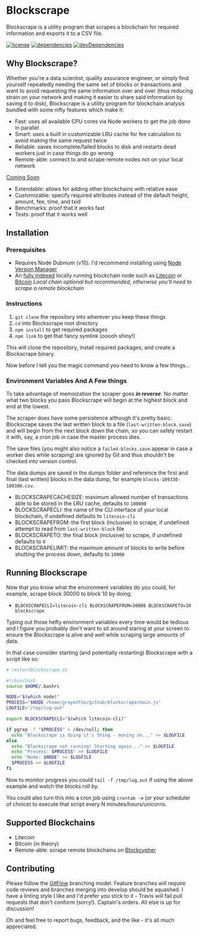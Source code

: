 # Blockscrape

Blockscrape is a utility program that scrapes a blockchain for required information and exports it
to a CSV file.

[![license](https://img.shields.io/github/license/mashape/apistatus.svg)][0]
[![dependencies](https://david-dm.org/grayedfox/blockscrape/status.svg)](https://david-dm.org/grayedfox/blockscrape)
[![devDependencies](https://david-dm.org/grayedfox/blockscrape/dev-status.svg)](https://david-dm.org/grayedfox/blockscrape?type=dev)

## Why Blockscrape?

Whether you're a data scientist, quality assurance engineer, or simply find yourself repeatedly
needing the same set of blocks or transactions and want to avoid requesting the same information
over and over (thus reducing strain on your network and making it easier to share said information
by saving it to disk), Blockscrape is a utility program for blockchain analysis bundled with some
nifty features which make it:

*   Fast: uses all available CPU cores via Node workers to get the job done in parallel
*   Smart: uses a built in customizable LRU cache for fee calculation to avoid making the same
    request twice
*   Reliable: saves incomplete/failed blocks to disk and restarts dead workers just in case things
    do go wrong
*   Remote-able: connect to and scrape remote nodes not on your local network

[Coming Soon](#coming-soon)

*   Extendable: allows for adding other blockchains with relative ease
*   Customizable: specify required attributes instead of the default height, amount, fee, time, and
    txid
*   Benchmarks: proof that it works fast
*   Tests: proof that it works well

## Installation

### Prerequisites

*   Requires Node Dubnium (v10). I'd recommend installing using [Node Version Manager][2]
*   An [fully indexed][6] locally running blockchain node such as [Litecoin][3] or [Bitcoin][4]
    _Local chain optional but recommended, otherwise you'll need to scrape a remote blockchain_

### Instructions

1.  `git clone` the repository into wherever you keep these things
2.  `cd` into Blockscrape root directory
3.  `npm install` to get required packages
4.  `npm link` to get that fancy symlink (ooooh shiny!)

This will clone the repository, install required packages, and create a Blockscrape binary.

Now before I tell you the magic command you need to know a few things...

### Environment Variables And A Few things

To take advantage of memoization the scraper goes ___in reverse___. No matter what two blocks you
pass Blockscrape will begin at the highest block and end at the lowest.

The scraper does have some persistence although it's pretty basic: Blockscrape saves the last
written block to a file (`last-written-block.save`) and will begin from the next block down the
chain, so you can safely restart it with, say, a cron job in case the master process dies.

The save files (you might also notice a `failed-blocks.save` appear in case a worker dies while
scraping) are ignored by Git and thus shouldn't be checked into version control.

The data dumps are saved in the dumps folder and reference the first and final (last written) blocks
in the data dump, for example `blocks-109330-109300.csv`.

*   BLOCKSCRAPECACHESIZE: maximum allowed number of transactions able to be stored in the LRU cache,
    defaults to `100000`
*   BLOCKSCRAPECLI: the name of the CLI interface of your local blockchain, if undefined defaults to
    `litecoin-cli`
*   BLOCKSCRAPEFROM: the first block (inclusive) to scrape, if undefined attempt to read from
    `last-written-block` file
*   BLOCKSCRAPETO: the final block (inclusive) to scrape, if undefined defaults to `0`
*   BLOCKSCRAPELIMIT: the maximum amount of blocks to write before shutting the process down,
    defaults to `10000`

## Running Blockscrape

Now that you know what the environment variables do you could, for example, scrape block 30000 to
block 10 by doing:

*   `BLOCKSCRAPECLI=litecoin-cli BLOCKSCRAPEFROM=30000 BLOCKSCRAPETO=10 blockscrape`

Typing out those hefty environment variables every time would be tedious and I figure you probably
don't want to sit around staring at your screen to ensure the Blockscrape is alive and well while
scraping large amounts of data.

In that case consider starting (and potentially restarting) Blockscrape with a script like so:

```bash
# restartBlockscrape.sh

#!/bin/bash
source $HOME/.bashrc

NODE="$(which node)"
PROCESS="$NODE /home/grayedfox/github/blockscrape/main.js"
LOGFILE="/tmp/log.out"

export BLOCKSCRAPECLI="$(which litecoin-cli)"

if pgrep -f "$PROCESS" > /dev/null; then
  echo "Blockscrape is doing it's thing - moving on..." >> $LOGFILE
else
  echo "Blockscrape not running! Starting again..." >> $LOGFILE
  echo "Process: $PROCESS" >> $LOGFILE
  echo "Node: $NODE" >> $LOGFILE
  $PROCESS >> $LOGFILE
fi
```

Now to monitor progress you could `tail -f /tmp/log.out` if using the above example and watch the
blocks roll by.

You could also turn this into a cron job using `crontab -e` (or your scheduler of choice) to execute
that script every N minutes/hours/unicorns.

## Supported Blockchains

*   Litecoin
*   Bitcoin (in theory)
*   Remote-able: scrape remote blockchains on [Blockcypher][5]

## Contributing

Please follow the [GitFlow][1] branching model. Feature branches will require code reviews
and branches merging into develop should be squashed. I have a linting style I like and I'd prefer
you stick to it - Travis will fail pull requests that don't conform (sorry!). Captain's orders. All
else is up for discussion!

Oh and feel free to report bugs, feedback, and the like - it's all much appreciated.

[0]: https://raw.githubusercontent.com/GrayedFox/blockscrape/master/LICENSE
[1]: http://nvie.com/posts/a-successful-git-branching-model/
[2]: https://github.com/creationix/nvm
[3]: https://litecoin.org
[4]: https://bitcoin.org/en/
[5]: https://live.blockcypher.com
[6]: https://en.bitcoin.it/wiki/Running_Bitcoin#Command-line_arguments
